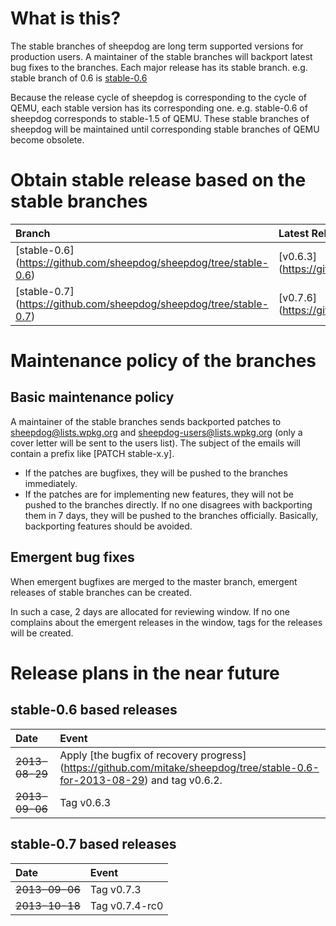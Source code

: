# What is this?
The stable branches of sheepdog are long term supported versions for production users. A maintainer of the stable branches will backport latest bug fixes to the branches.
Each major release has its stable branch. e.g. stable branch of 0.6 is [stable-0.6](https://github.com/collie/sheepdog/tree/stable-0.6)

Because the release cycle of sheepdog is corresponding to the cycle of QEMU, each stable version has its corresponding one. e.g. stable-0.6 of sheepdog corresponds to stable-1.5 of QEMU.
These stable branches of sheepdog will be maintained until corresponding stable branches of QEMU become obsolete.

# Obtain stable release based on the stable branches
| Branch | Latest Release (tag)      | Corresponding stable version of QEMU |
|:-----------|:-----------|:-----------|
| [stable-0.6] (https://github.com/sheepdog/sheepdog/tree/stable-0.6) | [v0.6.3] (https://github.com/sheepdog/sheepdog/releases/tag/v0.6.3) | [stable-1.5] (http://git.qemu.org/?p=qemu.git;a=shortlog;h=refs/heads/stable-1.5) |
| [stable-0.7] (https://github.com/sheepdog/sheepdog/tree/stable-0.7) | [v0.7.6] (https://github.com/sheepdog/sheepdog/releases/tag/v0.7.6) | stable-1.6 (not created yet) |

# Maintenance policy of the branches
## Basic maintenance policy
A maintainer of the stable branches sends backported patches to sheepdog@lists.wpkg.org and sheepdog-users@lists.wpkg.org (only a cover letter will be sent to the users list). The subject of the emails will contain a prefix like [PATCH stable-x.y].
- If the patches are bugfixes, they will be pushed to the branches immediately.
- If the patches are for implementing new features, they will not be pushed to the branches directly. If no one disagrees with backporting them in 7 days, they will be pushed to the branches officially. Basically, backporting features should be avoided.

## Emergent bug fixes
When emergent bugfixes are merged to the master branch, emergent releases of stable branches can be created. 

In such a case, 2 days are allocated for reviewing window. If no one complains about the emergent releases in the window, tags for the releases will be created.

# Release plans in the near future

## stable-0.6 based releases
| Date       | Event                                                                           |
|:-----------|:--------------------------------------------------------------------------------|
| ~~2013-08-29~~ | Apply [the bugfix of recovery progress] (https://github.com/mitake/sheepdog/tree/stable-0.6-for-2013-08-29) and tag v0.6.2.       |
| ~~2013-09-06~~ | Tag v0.6.3       |

## stable-0.7 based releases
| Date       | Event                                                                           |
|:-----------|:--------------------------------------------------------------------------------|
| ~~2013-09-06~~ | Tag v0.7.3       |
| ~~2013-10-18~~ | Tag v0.7.4-rc0       |